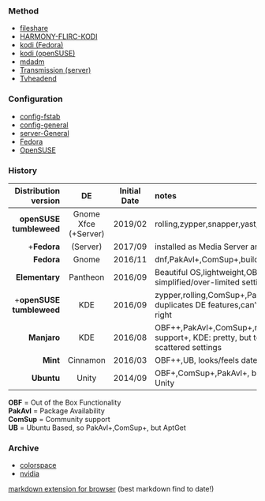 ### Method
- [fileshare](fileshare.md)  
- [HARMONY-FLIRC-KODI](HARMONY-FLIRC-KODI.md)  
- [kodi (Fedora)](kodi-fedora.md)  
- [kodi (openSUSE)](kodi-opensuse.md)  
- [mdadm](mdadm.md)  
- [Transmission (server)](server-trans.md)  
- [Tvheadend](server-tvh.md)  

### Configuration
- [config-fstab](fstab.md)  
- [config-general](config.md)  
- [server-General](server-gen.md)  
- [Fedora](fedora.md)  
- [OpenSUSE](opensuse.md)  

### History

Distribution version | DE | Initial Date | notes  
--: | :--: | :--: | :--  
**openSUSE tumbleweed** | Gnome Xfce (+Server) | 2019/02 | rolling,zypper,snapper,yast,Docs,ComSup+,PakAvl+  
+**Fedora** | (Server) | 2017/09 | installed as Media Server and DVR backend  
**Fedora** | Gnome | 2016/11 | dnf,PakAvl+,ComSup+,builds android  
**Elementary** | Pantheon | 2016/09 | Beautiful OS,lightweight,OBF+,UB,over-simplified/over-limited settings  
+**openSUSE tumbleweed** | KDE | 2016/09 | zypper,rolling,ComSup+,PakAvl+, over-thinks & duplicates DE features,can’t get multimedia support right  
**Manjaro** | KDE | 2016/08 | OBF++,PakAvl+,ComSup+,rolling+,proprietary support+, KDE: pretty, but too-much menu-bars, scattered settings  
**Mint** | Cinnamon | 2016/03 | OBF++,UB, looks/feels dated  
**Ubuntu** | Unity | 2014/09 | OBF+,ComSup+,PakAvl+, but _despise_ AptGet and Unity  

**OBF** = Out of the Box Functionality  
**PakAvl** = Package Availability  
**ComSup** = Community support  
**UB** = Ubuntu Based, so PakAvl+,ComSup+, but AptGet  

### Archive
- [colorspace](colorspace.md)  
- [nvidia](nvidia.md)  

[markdown extension for browser](https://github.com/simov/markdown-viewer) (best markdown find to date!)
